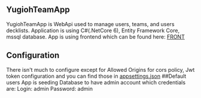 ## YugiohTeamApp
YugiohTeamApp is WebApi used to manage users, teams, and users decklists. Application is using C#(.NetCore 6), Entity Framework Core, mssql database.
App is using frontend which can be found here: <a href="https://github.com/wKur3k/YugiohTeamAppFrontend" target="_blank">FRONT</a>
## Configuration
There isn't much to configure except for Allowed Origins for cors policy, Jwt token configuration and you can find those in <a href="https://github.com/wKur3k/YuGiOhTeamApp/blob/master/YuGiOhTeamApp/appsettings.json" target="_blank">appsettings.json</a>
##Default users
App is seeding Database to have admin account which credentials are:
Login: admin
Password: admin
